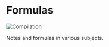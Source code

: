 # Formulas
![Compilation](https://www.sharelatex.com/github/repos/mafagafogigante/formulas/builds/latest/badge.svg)

Notes and formulas in various subjects.
